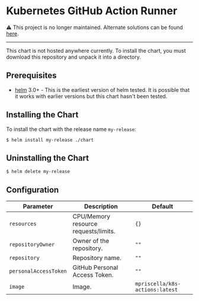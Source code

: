 # Kubernetes GitHub Action Runner

⚠️ This project is no longer maintained. Alternate solutions can be found [here](https://docs.github.com/en/actions/hosting-your-own-runners/autoscaling-with-self-hosted-runners#recommended-autoscaling-solutions).

---

This chart is not hosted anywhere currently. To install the chart, you must
download this repository and unpack it into a directory.


## Prerequisites

* [helm]() 3.0+ - This is the earliest version of helm tested. It is possible
  that it works with earlier versions but this chart hasn't been tested.


## Installing the Chart

To install the chart with the release name `my-release`:

```
$ helm install my-release ./chart
```


## Uninstalling the Chart

```
$ helm delete my-release
```


## Configuration

| Parameter             | Description                          | Default                         |
| --------------------- | ------------------------------------ | ------------------------------- |
| `resources`           | CPU/Memory resource requests/limits. | `{}`                            |
| `repositoryOwner`     | Owner of the repository.             | `""`                            |
| `repository`          | Repository name.                     | `""`                            |
| `personalAccessToken` | GitHub Personal Access Token.        | `""`                            |
| `image`               | Image.                               | `mpriscella/k8s-actions:latest` |
